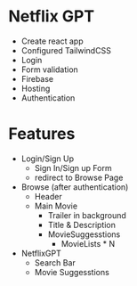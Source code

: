 # Netflix GPT

- Create react app
- Configured TailwindCSS
- Login
- Form validation
- Firebase
- Hosting
- Authentication

# Features 
- Login/Sign Up
    - Sign In/Sign up Form
    - redirect to Browse Page
- Browse (after authentication)
    - Header
    - Main Movie
        - Trailer in background
        - Title & Description
        - MovieSuggesstions
            - MovieLists * N
- NetflixGPT
    - Search Bar
    - Movie Suggesstions